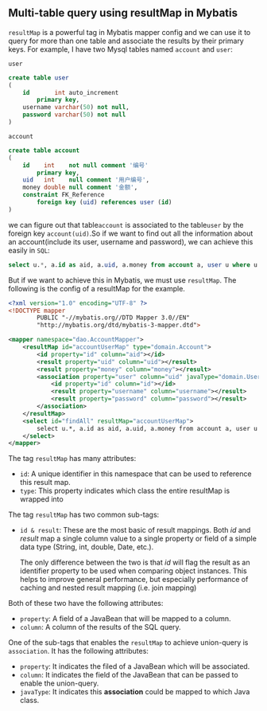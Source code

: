 ## Multi-table query using resultMap in Mybatis

`resultMap` is a powerful tag in Mybatis mapper config and we can use it to query for more than one table and associate the results by their primary keys. For example, I have two Mysql tables named `account` and `user`:

`user`

```sql
create table user
(
    id       int auto_increment
        primary key,
    username varchar(50) not null,
    password varchar(50) not null
)
```

`account`

```sql
create table account
(
    id    int    not null comment '编号'
        primary key,
    uid   int    null comment '用户编号',
    money double null comment '金额',
    constraint FK_Reference
        foreign key (uid) references user (id)
)
```

we can figure out that table`account` is associated to the table`user` by the foreign key `account(uid)`.So if we want to find out all the information about an account(include its user, username and password), we can achieve this easily in `SQL`:

```sql
select u.*, a.id as aid, a.uid, a.money from account a, user u where u.id = a.uid;
```

But if we want to achieve this in Mybatis, we must use `resultMap`. The following is the config of a resultMap for the example.

```xml
<?xml version="1.0" encoding="UTF-8" ?>
<!DOCTYPE mapper
        PUBLIC "-//mybatis.org//DTD Mapper 3.0//EN"
        "http://mybatis.org/dtd/mybatis-3-mapper.dtd">

<mapper namespace="dao.AccountMapper">
    <resultMap id="accountUserMap" type="domain.Account">
        <id property="id" column="aid"></id>
        <result property="uid" column="uid"></result>
        <result property="money" column="money"></result>
        <association property="user" column="uid" javaType="domain.User">
            <id property="id" column="id"></id>
            <result property="username" column="username"></result>
            <result property="password" column="password"></result>
        </association>
    </resultMap>
    <select id="findAll" resultMap="accountUserMap">
        select u.*, a.id as aid, a.uid, a.money from account a, user u where u.id = a.uid;
    </select>
</mapper>
```

The tag `resultMap` has many attributes:

- `id`: A unique identifier in this namespace that can be used to reference this result map.
- `type`:  This property indicates which class the entire resultMap is wrapped into



The tag `resultMap` has two common sub-tags:

- `id & result`: These are the most basic of result mappings. Both *id* and *result* map a single column value to a single property or field of a simple data type (String, int, double, Date, etc.).

  The only difference between the two is that *id* will flag the result as an identifier property to be used when comparing object instances. This helps to improve general performance, but especially performance of caching and nested result mapping (i.e. join mapping)

 Both of these two have the following attributes:

- `property`: A field of a JavaBean that will be mapped to a column.
- `column`: A column of the results of the SQL query.

One of the sub-tags that enables the `resultMap` to achieve union-query is `association`. It has the following attributes:

- `property`: It indicates the filed of a JavaBean which will be associated.
- `column`: It indicates the field of the JavaBean that can be passed to enable the union-query.
- `javaType`: It indicates this **association** could be mapped to which Java class.